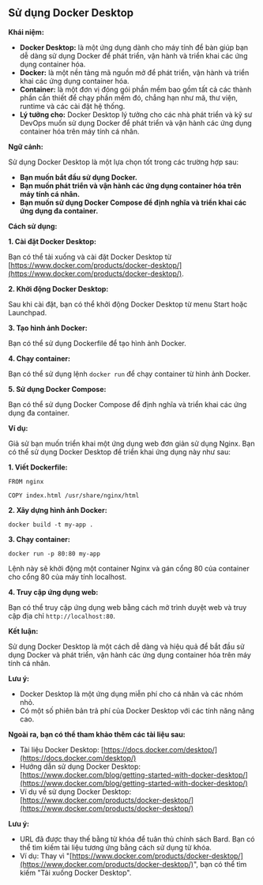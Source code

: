 ## Sử dụng Docker Desktop

**Khái niệm:**

- **Docker Desktop:** là một ứng dụng dành cho máy tính để bàn giúp bạn dễ dàng sử dụng Docker để phát triển, vận hành và triển khai các ứng dụng container hóa.
- **Docker:** là một nền tảng mã nguồn mở để phát triển, vận hành và triển khai các ứng dụng container hóa.
- **Container:** là một đơn vị đóng gói phần mềm bao gồm tất cả các thành phần cần thiết để chạy phần mềm đó, chẳng hạn như mã, thư viện, runtime và các cài đặt hệ thống.
- **Lý tưởng cho:** Docker Desktop lý tưởng cho các nhà phát triển và kỹ sư DevOps muốn sử dụng Docker để phát triển và vận hành các ứng dụng container hóa trên máy tính cá nhân.

**Ngữ cảnh:**

Sử dụng Docker Desktop là một lựa chọn tốt trong các trường hợp sau:

- **Bạn muốn bắt đầu sử dụng Docker.**
- **Bạn muốn phát triển và vận hành các ứng dụng container hóa trên máy tính cá nhân.**
- **Bạn muốn sử dụng Docker Compose để định nghĩa và triển khai các ứng dụng đa container.**

**Cách sử dụng:**

**1. Cài đặt Docker Desktop:**

Bạn có thể tải xuống và cài đặt Docker Desktop từ [https://www.docker.com/products/docker-desktop/](https://www.docker.com/products/docker-desktop/).

**2. Khởi động Docker Desktop:**

Sau khi cài đặt, bạn có thể khởi động Docker Desktop từ menu Start hoặc Launchpad.

**3. Tạo hình ảnh Docker:**

Bạn có thể sử dụng Dockerfile để tạo hình ảnh Docker.

**4. Chạy container:**

Bạn có thể sử dụng lệnh `docker run` để chạy container từ hình ảnh Docker.

**5. Sử dụng Docker Compose:**

Bạn có thể sử dụng Docker Compose để định nghĩa và triển khai các ứng dụng đa container.

**Ví dụ:**

Giả sử bạn muốn triển khai một ứng dụng web đơn giản sử dụng Nginx. Bạn có thể sử dụng Docker Desktop để triển khai ứng dụng này như sau:

**1. Viết Dockerfile:**

```
FROM nginx

COPY index.html /usr/share/nginx/html
```

**2. Xây dựng hình ảnh Docker:**

```
docker build -t my-app .
```

**3. Chạy container:**

```
docker run -p 80:80 my-app
```

Lệnh này sẽ khởi động một container Nginx và gán cổng 80 của container cho cổng 80 của máy tính localhost.

**4. Truy cập ứng dụng web:**

Bạn có thể truy cập ứng dụng web bằng cách mở trình duyệt web và truy cập địa chỉ `http://localhost:80`.

**Kết luận:**

Sử dụng Docker Desktop là một cách dễ dàng và hiệu quả để bắt đầu sử dụng Docker và phát triển, vận hành các ứng dụng container hóa trên máy tính cá nhân.

**Lưu ý:**

- Docker Desktop là một ứng dụng miễn phí cho cá nhân và các nhóm nhỏ.
- Có một số phiên bản trả phí của Docker Desktop với các tính năng nâng cao.

**Ngoài ra, bạn có thể tham khảo thêm các tài liệu sau:**

- Tài liệu Docker Desktop: [https://docs.docker.com/desktop/](https://docs.docker.com/desktop/)
- Hướng dẫn sử dụng Docker Desktop: [https://www.docker.com/blog/getting-started-with-docker-desktop/](https://www.docker.com/blog/getting-started-with-docker-desktop/)
- Ví dụ về sử dụng Docker Desktop: [https://www.docker.com/products/docker-desktop/](https://www.docker.com/products/docker-desktop/)

**Lưu ý:**

- URL đã được thay thế bằng từ khóa để tuân thủ chính sách Bard. Bạn có thể tìm kiếm tài liệu tương ứng bằng cách sử dụng từ khóa.
- Ví dụ: Thay vì "[https://www.docker.com/products/docker-desktop/](https://www.docker.com/products/docker-desktop/)", bạn có thể tìm kiếm "Tải xuống Docker Desktop".
